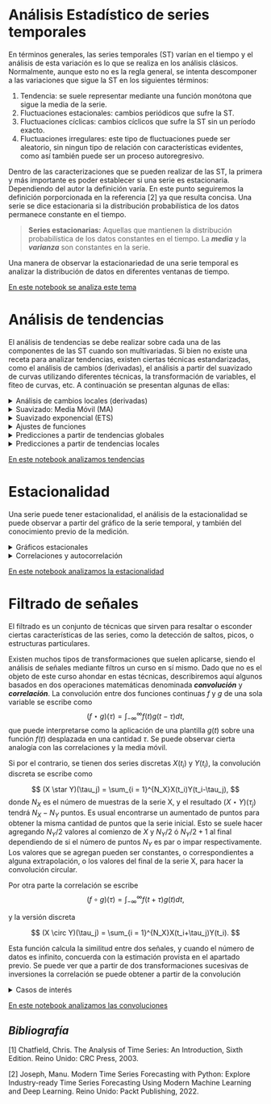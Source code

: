 # Análisis Estadístico de series temporales

En términos generales, las series temporales (ST) varían en el tiempo y el análisis de esta variación es lo que se realiza en los análisis clásicos. Normalmente, aunque esto no es la regla general, se intenta descomponer a las variaciones que sigue la ST en los siguientes términos:
1. Tendencia: se suele representar mediante una función monótona que sigue la  media de la serie.
2. Fluctuaciones estacionales: cambios periódicos que sufre la ST. 
3. Fluctuaciones cíclicas: cambios cíclicos que sufre la ST sin un período exacto.
3. Fluctuaciones irregulares: este tipo de fluctuaciones puede ser aleatorio, sin ningun tipo de relación con características evidentes, como así también puede ser un proceso autoregresivo.

Dentro de las caracterizaciones que se pueden realizar de las ST, la primera y más importante es poder establecer si una serie es estacionaria. Dependiendo del autor la definición varía. En este punto seguiremos la definición porporcionada en la referencia [2] ya que resulta concisa. Una serie se dice estacionaria si la distribución probabilística de los datos permanece constante en el tiempo. 

> **Series estacionarias:** Aquellas que mantienen la distribución probabilística de los datos constantes en el tiempo. La ***media*** y la ***varianza*** son constantes en la serie. 

Una manera de observar la estacionariedad de una serie temporal es analizar la distribución de datos en diferentes ventanas de tiempo. 

[En este notebook se analiza este tema](./Tema-3.1-plots-estacionariedad.ipynb)

# Análisis de tendencias

El análisis de tendencias se debe realizar sobre cada una de las componentes de las ST cuando son multivariadas. Si bien no existe una receta para analizar tendencias, existen ciertas técnicas estandarizadas, como el análisis de cambios (derivadas), el análisis a partir del suavizado de curvas utilizando diferentes técnicas, la transformación de variables, el fiteo de curvas, etc. A continuación se presentan algunas de ellas:

<details>
    <summary> Análisis de cambios locales (derivadas) </summary>

## Análisis de cambios locales (derivadas) 

La derivada tiempo a tiempo de una ST, se puede realizar numéricamente de muchas maneras y considerando diferente cantidad de puntos de la serie.

* Diferencia finita hacia adelante:
    $$X'(t_i) = \frac{X(t_{i+1})-X(t_i)}{t_{i+1}-t_i}$$
* Diferencia finita hacia atras:
    $$X'(t_i) = \frac{X(t_{i})-X(t_{i-1})}{t_{i}-t_{i-1}}$$
* Diferencia finita en el punto medio:
    $$X'(t_i) = \frac{X(t_{i+1})-X(t_{i-1})}{t_{i+1}-t_{i-1}}$$

Cualquiera de los tres casos previos es útil para el análisis de tendencias. Una serie con tendencia lineal tendrá por resultado una distribución derivada aproximadamente constante, mientras que si la derivada posee cambios y tendencia a su vez en el tiempo, tal tendencia puede ser de otro tipo funcional (logarítmica, exponencial, polinómica, etc). 
</details>

<details>
    <summary> Suavizado: Media Móvil (MA) </summary>

## Suavizado: Media Móvil (MA)

La media móvil, cuando es simétrica permite eliminar oscilaciones alrededor de la media. Si bien existen tratados sumamente exhaustivos, en este curso veremos la más simple de todas. La media móvil es una transformación que lleva nuestra distribución $X(t)$ en $Y(t)$. La expresión general de este tipo de transformaciones que llamaremos $Sm$ (por smooth):
$$
Sm[X(t_i)] = \sum_{r=-q}^{s}a_r\ X(t_{i+r})
$$
Si se toma $q=s$ y todos los pesos $a_r=\frac{1}{(2q+1)}$ tenemos la expresión típica de la media móvil en ventanas de ancho $2q+1$. La inspección de la media móvil sobre anchos diferentes puede servir para descartar oscilaciones y su ajuste para extraer la tendencia global, o por tramos. Es importante notar que este tipo de suavizados produce una nueva serie con $N-(2q+1)$ puntos.
</details>

<details>
    <summary> Suavizado exponencial (ETS) </summary>

## Suavizado exponencial (ETS)

Similar a la media móvil, se puede realizar un suavizado, considerando la historia de la serie hacia atrás, de modo tal que los puntos más recientes son más importantes que los previos. El decaimiento de la importancia es de forma exponencial.
$$
Sm[X(t_i)] = \sum_{j=0}^{\infty}\alpha(1-\alpha)^j X(t_{i-j}),
$$
donde $\alpha$ es una constante que satisface: $0<\alpha<1$ y recibe el nombre de constante de suavizado (smooth constant).

Si se considera sólo el primer término de la expansión, este método se denomina _Suavizado exponencial simple_ (**SES**). Si se consideran los dos primeros términos de la serie: _Suavizado exonencial doble_ (**DES**).

</details>

<details>
    <summary> Ajustes de funciones </summary>

## Ajustes de funciones

Si se tiene una curva suave a partir de la serie original mediante algún procedimiento como la media móvil, se puede realizar un ajuste de diferentes familias funcionales $f_{\vec{\alpha}}(t)$, con $\vec{\alpha}$ un conjunto de parámetros. Supongamos que $Y$ es la ST que pretendemos ajustar, donde $\hat{y}_i$ son los valores de la serie correspondientes a $Y(t_i)$. Diremos que el ajuste corresponfiente $y_i = f_{\vec{\alpha}}(t_i)$ es el mejor ajuste si el conjunto de parámetros $\vec{\alpha}$ minimiza alguna función de error. Algunas de las funciones de error más utilizadas son:

* Error cuadrático medio (___MSE___):
        $$ MSE = \frac{1}{N}\sum_{i=1}^{N}{(\hat{y}_i-y_i)}^2$$
* Error del valor absoluto medio (___MAE___):
        $$ MAE = \frac{1}{N}\sum_{i=1}^{N}{\vert\hat{y}_i-y_i\vert}$$

Luego existen otras funciones que sirven para estimar dentro de predicciones el error, para ver alguna de ellas, ver el capítulo 4 de la referencia [2].

</details>

<details>
    <summary> Predicciones a partir de tendencias globales </summary>

## Predicciones a partir de tendencias globales

Utilizando las herramientas previas, se puede cuantificar la tendencia global de una ST realizando ajustes de las diferentes curvas obtenidas. Dependiendo de los análisis que se realicen, los modelos serán diferentes y a partir del conocimiento del problema en sí mismo y la experiencia del analista se podrán aplicar con mayor o menor grado de validez.

La técnica más burda corresponde a la repetición del último valor. Normalmente es llamado modelo **Naïve**. Este modelo puede utilizarse con el valor de la última media móvil, repitiendo este valor. Claramente este modelo tiene memoria de más valores del pasado, denominaremos a este modelo **NaïveMA**.


Una de las técnicas usuales de predicción suele seguir los siguientes pasos:
1. Realizar un suavizado mediante _MA_ para una ventana temporal determinada
2. Analizar la variación de la pendiente mediante derivadas
3. Ajustar la tendencia mediante alguna función analítica. 
4. Utilizar esta función para predecir el punto siguiente en el tiempo

</details>

<details>
    <summary> Predicciones a partir de tendencias locales </summary>

## Predicciones a partir de tendencias locales
Lo que se realiza usualmente es observar tendencias en ventanas de tiempo, no globales de toda la serie, para esto los análisis previos se realizan  sobre ventanas temporales y se guardan de manera numérica (no analítica) en porciones donde la media permanece constante.
</details>


[En este notebook analizamos tendencias](./Tema-3.2-analisis-tendencias.ipynb)

# Estacionalidad

Una serie puede tener estacionalidad, el análisis de la estacionalidad se puede observar a partir del gráfico de la serie temporal, y también del conocimiento previo de la medición.
<details>
    <summary>Gráficos estacionales</summary>

## Gráficos estacionales

Cuando se conoce el intervalo de estacionalidad, la tendencia se puede obtener haciendo un suavizado con ventanas del tamaño igual al periódo de estacionalidad. Luego se utilizan los gráficos estacionales, que consisten en graficar cada período superpuesto.

Una vez caracterizada la estacionalidad, se puede realizar un análisis del comportamiento de la distribución para saber si la estacionalidad se comporta de manera aditiva, o multiplicativa respecto de la tendencia. Si se observa que la desviación estándar no muestra una tendencia clara de crecimiento/decrecimiento en el tiempo se puede pensar que la serie se puede escribir como:
$$X(t) = m_t + S_t + \varepsilon_t,$$
donde $m_t$ será la tendencia, $S_t$ será la oscilación estacional y $\varepsilon_t$ un ruido estocástico.

Por el contrario, si existe una tendencia marcada de la desviación estándar, se puede escribir de manera multiplicativa como 
$$X(t) = m_t S_t + \varepsilon_t, $$ 
o también 
$$X(t) = m_t  S_t  \varepsilon_t.$$ 
Determinar el tipo de descomposición es una tarea ardua y artesanal.
</details>


<details>
    <summary>Correlaciones y autocorrelación</summary>

## Correlación y Autocorrelación

La correlación entre dos pares de variables $X$ e $Y$ de la misma longitud ($N$) se define como

$$
r_{xy} = \frac{\sum_{i=1}^N (x_i - \bar{x})(y_i-\bar{y})}{\sigma_x \sigma_y}
$$

Donde $\sigma_{x,y}$ es la desviación estándar de cada una de la series. Cuando la correlación es mayor, significa que las series son más similares. Si en la expresión anterior miramos cómo se correlaciona una serie consigo misma desplazada, podemos encontrar estacionalidades de la siguiente manera: tomamos la serie $X(t_1), X(t_2),..., X(t_{N-1})$ y la correlacionamos con la serie desfasada en uno $X(t_2), X(t_3),..., X(t_{N})$, la ecuación anterior se puede escribir
$$
r_{1} = \frac{\sum_{i=1}^{N-1} (x_i - \bar{x}_1)(x_{i+1}-\bar{x}_2)}{\sigma_x \sigma_{x_{i+1}}},
$$
donde 
$$
\bar{x}_1 = \frac{\sum_{i=1}^{N-1}x_i}{N-1}\ \ y\ \ \bar{x}_2 = \frac{\sum_{i=2}^{N-1}x_i}{N-1}
$$

</details>


[En este notebook analizamos la estacionalidad](./Tema-3.3-analisis-estacionalidad.ipynb)

# Filtrado de señales

El filtrado es un conjunto de técnicas que sirven para resaltar o esconder ciertas características de las series, como la detección de saltos, picos, o estructuras particulares.

Existen muchos tipos de transformaciones que suelen aplicarse, siendo el análisis de señales mediante filtros un curso en sí mismo. Dado que no es el objeto de este curso ahondar en estas técnicas, describiremos aquí algunos basados en dos operaciones matemáticas denominada __*convolución*__ y __*correlación*__. La convolución entre dos funciones continuas $f$ y $g$ de una sola variable se escribe como
$$
(f \star g)(\tau) = \int_{-\infty}^{\infty}f(t)g(t-\tau) dt,
$$
que puede interpretarse como la aplicación de una plantilla $g(t)$ sobre una función $f(t)$ desplazada en una cantidad $\tau$. Se puede observar cierta analogía con las correlaciones y la media móvil.

Si por el contrario, se tienen dos series discretas $X(t_i)$ y $Y(t_i)$, la convolución discreta se escribe como

$$
(X \star Y)(\tau_j) = \sum_{i = 1}^{N_X}X(t_i)Y(t_i-\tau_j),
$$
donde $N_X$ es el número de muestras de la serie X, y el resultado $(X \star Y)(\tau_j)$ tendrá $N_X - N_Y$ puntos. Es usual encontrarse un aumentado de puntos para obtener la misma cantidad de puntos que la serie inicial. Esto se suele hacer agregando $N_Y/2$ valores al comienzo de $X$ y $N_Y/2$ ó $N_Y/2+1$ al final dependiendo de si el número de puntos $N_Y$ es par o impar respectivamente. Los valores que se agregan pueden ser constantes, o correspondientes a alguna extrapolación, o los valores del final de la serie X, para hacer la convolución circular.

Por otra parte la correlación se escribe
$$
(f \circ g)(\tau) = \int_{-\infty}^{\infty}f(t+\tau)g(t) dt,
$$

y la versión discreta

$$
(X \circ Y)(\tau_j) = \sum_{i = 1}^{N_X}X(t_i+\tau_j)Y(t_i).
$$

Esta función calcula la similitud entre dos señales, y cuando el número de datos es infinito, concuerda con la estimación provista en el apartado previo. Se puede ver que a partir de dos transformaciones sucesivas de inversiones la correlación se puede obtener a partir de la convolución

<details>
    <summary>Casos de interés</summary>

## Casos de interés

### Covarianza
    
La covarianza entre dos series temporales de igual longitud se escribe: 
$$
    Cov(X,Y) = \frac{1}{N}\sum_{i=1}^N{(x_i-\bar{x})(y_i-\bar{y})}
$$ 
Si hacemos las transformaciones $\tilde{X} = X-\bar{x}$ y $\tilde{Y} =Y-\bar{y}$ se observa simplemente que la covarianza se puede calcular  
$$
    Cov(X,Y) = (\tilde{Y} \circ \tilde{X})(\tau_0)
$$

### Correlación
De manera análoga a la covarianza, la correlación se puede calcular de manera inmediata realizando las siguientes transformaciones:
$$
    \tilde{X} = \frac{X-\bar{x}}{\sigma_x} , \ \  \ \tilde{Y} =\frac{Y-\bar{y}}{\sigma_y}
$$
y utilizando la definición de correlación previa.

### Derivada centrada

La derivada por diferencias finitas se puede obtener tomando simplemente como plantilla $(Y)$ el siguiente vector:
$$
Y = (1,0,-1)/\Delta t
$$

### Suavizado Gaussiano
Si se considera una plantilla en una ventana de tiempo con una distribución Gaussiana, se puede realizar un suavizado de la señal. En este caso:
$$
Y = \frac{1}{\sqrt{2\pi} \sigma }e^{-\frac{(t-\mu)^2}{2\sigma^2}}
$$

### Derivada Gaussiana

El caso de la derivada gaussiana se corresponde con la derivada de una señal suavizada mediante un filtro gaussiano. Este proceso es equivalente a tomar como ventana

$$
Y = -\frac{(t-\mu)}{\sigma^2} \frac{1}{\sqrt{2\pi } }e^{-\frac{(x-\mu)^2}{2\sigma^2}}
$$

</details>

[En este notebook analizamos las convoluciones](./Tema-3.4-convoluciones.ipynb)



## _Bibliografía_
[1] Chatfield, Chris. The Analysis of Time Series: An Introduction, Sixth Edition. Reino Unido: CRC Press, 2003.

[2] Joseph, Manu. Modern Time Series Forecasting with Python: Explore Industry-ready Time Series Forecasting Using Modern Machine Learning and Deep Learning. Reino Unido: Packt Publishing, 2022.
